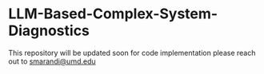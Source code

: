 # LLM-Based-Complex-System-Diagnostics

This repository will be updated soon for code implementation please reach out to smarandi@umd.edu
